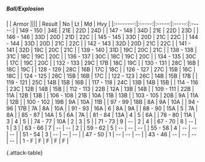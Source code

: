 ##### Ball/Explosion

|      |   Armor   ||||
|   Result   |   No   |   Lt   |   Md   |   Hvy   |
|:--------:|:-----:|:-----:|:-----:|:-----:|
| 149 - 150 | 34E  | 21E  | 22D  | 24D  |
| 147 - 148 | 34D  | 21E  | 22D  | 23D  |
| 146 - 146 | 33D  | 20D  | 21D  | 22C  |
| 145 - 145 | 33D  | 20D  | 21C  | 22C  |
| 144 - 144 | 33D  | 20D  | 21C  | 22C  |
| 142 - 143 | 32D  | 20D  | 21C  | 22C  |
| 141 - 141 | 32D  | 19C  | 20C  | 21C  |
| 139 - 140 | 31D  | 19C  | 20C  | 21C  |
| 138 - 138 | 31C  | 18C  | 19C  | 20C  |
| 136 - 137 | 30C  | 18C  | 19C  | 20C  |
| 134 - 135 | 30C  | 17C  | 19C  | 20C  |
| 132 - 133 | 29C  | 17B  | 18C  | 19C  |
| 130 - 131 | 28C  | 16B  | 18C  | 19C  |
| 128 - 129 | 28C  | 16B  | 17C  | 18C  |
| 126 - 127 | 27C  | 15B  | 16C  | 18C  |
| 124 - 125 | 26C  | 15B  | 16B  | 17C  |
| 122 - 123 | 26C  | 14B  | 15B  | 17B  |
| 119 - 121 | 25C  | 14B  | 15B  | 16B  |
| 117 - 118 | 24C  | 13B  | 14B  | 15B  |
| 114 - 116 | 23C  | 12B  | 14B  | 15B  |
| 112 - 113 | 22B  | 12A  | 13B  | 14B  |
| 109 - 111 | 22B  | 11A  | 12B  | 13B  |
| 106 - 108 | 21B  | 10A  | 11B  | 13B  |
| 103 - 105 | 20B  | 9A  | 11A  | 12B  |
| 100 - 102 | 19B  | 9A  | 10A  | 11B  |
| 97 - 99 | 18B  | 8A  | 9A  | 10A  |
| 94 - 96 | 17B  | 7A  | 8A  | 10A  |
| 91 - 93 | 16A  | 6 | 8A  | 9A  |
| 88 - 90 | 15A  | 5 | 7A  | 8A  |
| 85 - 87 | 14A  | 5 | 6A  | 7A  |
| 81 - 84 | 13A  | 4 | 5 | 6A  |
| 78 - 80 | 11A  | 3 | 4 | 5 |
| 74 - 77 | 10A  | 2 | 3 | 5 |
| 71 - 73 | 9 | --  | 2 | 4 |
| 67 - 70 | 8 | --  | 1 | 3 |
| 63 - 66 | 7 | --  | --  | 2 |
| 59 - 62 | 5 | --  | --  | --  |
| 55 - 58 | 4 | --  | --  | --  |
| 51 - 54 | 3 | --  | --  | --  |
| 47 - 50 | 1 | --  | --  | --  |
| 43 - 46 | --  | --  | --  | --  |
| 1 - F | F | F | F | F |

{.attack-table}

